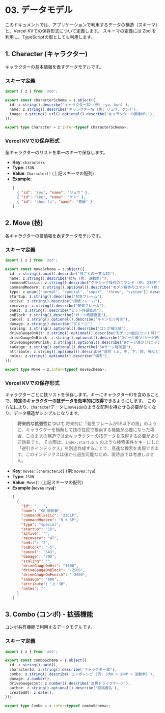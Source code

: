 # 03. データモデル

このドキュメントでは、アプリケーションで利用するデータの構造（スキーマ）と、Vercel KVでの保存形式について定義します。
スキーマの定義には Zod を利用し、TypeScriptの型としても利用します。

## 1. Character (キャラクター)

キャラクターの基本情報を表すデータモデルです。

### スキーマ定義

```typescript
import { z } from 'zod';

export const characterSchema = z.object({
  id: z.string().describe('キャラクターID (例: ryu, ken)'),
  name: z.string().describe('キャラクター名 (例: リュウ, ケン)'),
  image: z.string().url().optional().describe('キャラクターの画像URL'),
});

export type Character = z.infer<typeof characterSchema>;
```

### Vercel KVでの保存形式

全キャラクターのリストを単一のキーで保存します。

-   **Key**: `characters`
-   **Type**: `JSON`
-   **Value**: `Character[]` (上記スキーマの配列)
-   **Example**:
    ```json
    [
      { "id": "ryu", "name": "リュウ" },
      { "id": "ken", "name": "ケン" },
      { "id": "chun-li", "name": "春麗" }
    ]
    ```

## 2. Move (技)

各キャラクターの技情報を表すデータモデルです。

### スキーマ定義

```typescript
import { z } from 'zod';

export const moveSchema = z.object({
  id: z.string().uuid().describe("技ごとの一意なID"),
  name: z.string().describe("技名 (例: 波動拳)"),
  commandClassic: z.string().describe("クラシック操作のコマンド (例: 236P)"),
  commandModern: z.string().optional().describe("モダン操作のコマンド (例: N + SP)"),
  type: z.enum(["normal", "special", "super", "throw", "system"]).describe("技の種類"),
  startup: z.string().describe("発生フレーム"),
  active: z.string().describe("持続フレーム"),
  recovery: z.string().describe("硬直フレーム"),
  onHit: z.string().describe("ヒット時硬直差"),
  onBlock: z.string().describe("ガード時硬直差"),
  cancel: z.string().optional().describe("キャンセル可否"),
  damage: z.string().describe("ダメージ"),
  scaling: z.string().optional().describe("コンボ補正値"),
  driveGaugeOnHit: z.string().optional().describe("Dゲージ増加(ヒット時)"),
  driveGaugeOnBlock: z.string().optional().describe("Dゲージ減少(ガード時)"),
  driveGaugeOnPunish: z.string().optional().describe("Dゲージ減少(パニッシュカウンター時)"),
  saGauge: z.string().optional().describe("SAゲージ増加量"),
  attribute: z.string().optional().describe("属性 (上, 中, 下, 投, 弾など)"),
  notes: z.string().optional().describe("備考"),
});

export type Move = z.infer<typeof moveSchema>;
```

### Vercel KVでの保存形式

キャラクターごとに技リストを保存します。キーにキャラクターIDを含めることで、**特定のキャラクターの技データを効率的に取得**できるようにします。
この方法により、`character`データに`moveIds`のような配列を持たせる必要がなくなり、データ構造がシンプルになります。

> **将来的な拡張性について**
> 将来的に「発生フレームが5F以下の技」のように、キャラクターを横断して技の性質で検索する機能が必要になった場合、このままの構造では全キャラクターの技データを取得する必要があり非効率です。
> その際は、`index:startup:5` のような検索条件をキーにした「逆引きインデックス」を別途作成することで、高速な検索を実現できます。このインデックスは後から追加可能なため、現時点では考慮しません。

-   **Key**: `moves:[characterId]` (例: `moves:ryu`)
-   **Type**: `JSON`
-   **Value**: `Move[]` (上記スキーマの配列)
-   **Example (`moves:ryu`):**
    ```json
    [
      {
        "id": "...",
        "name": "弱 波動拳",
        "commandClassic": "236LP",
        "commandModern": "N + SP",
        "type": "special",
        "startup": "16",
        "active": "",
        "recovery": "47",
        "onHit": "2",
        "onBlock": "-5",
        "cancel": "SA3",
        "damage": "700",
        "scaling": "",
        "driveGaugeOnHit": "1000",
        "driveGaugeOnBlock": "-2500",
        "driveGaugeOnPunish": "-3000",
        "saGauge": "600",
        "attribute": "上・弾",
        "notes": ""
      }
    ]
    ```

## 3. Combo (コンボ) - 拡張機能

コンボ共有機能で利用するデータモデルです。

### スキーマ定義

```typescript
import { z } from 'zod';

export const comboSchema = z.object({
  id: z.string().uuid(),
  characterId: z.string().describe('キャラクターID'),
  combo: z.string().describe('コンボレシピ (例: J大K > 2中P > 波動拳)'),
  damage: z.number(),
  driveGaugeCost: z.number().describe('消費ドライブゲージ'),
  author: z.string().optional().describe('投稿者名'),
  createdAt: z.date(),
});

export type Combo = z.infer<typeof comboSchema>;
